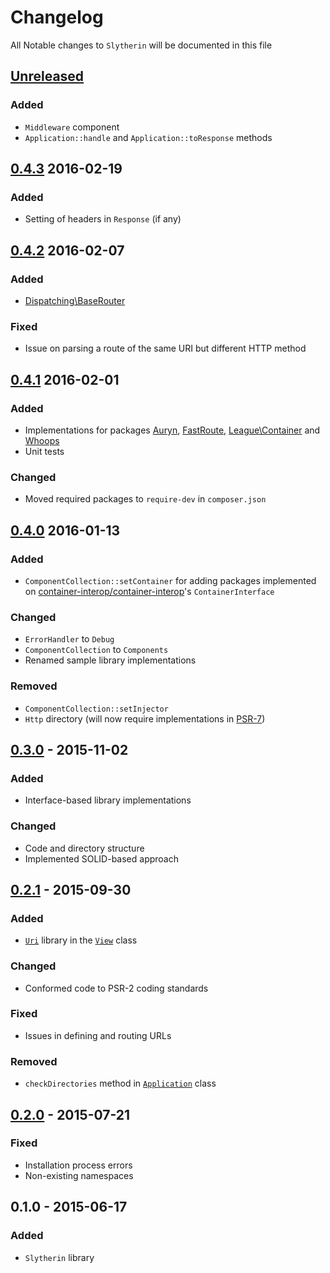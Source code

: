# Changelog

All Notable changes to `Slytherin` will be documented in this file

## [Unreleased](https://github.com/rougin/slytherin/compare/v0.4.3...HEAD)

### Added
- `Middleware` component
- `Application::handle` and `Application::toResponse` methods

## [0.4.3](https://github.com/rougin/slytherin/compare/v0.4.2...v0.4.3) 2016-02-19

### Added
- Setting of headers in `Response` (if any)

## [0.4.2](https://github.com/rougin/slytherin/compare/v0.4.1...v0.4.2) 2016-02-07

### Added
- [Dispatching\BaseRouter](https://github.com/rougin/slytherin/blob/v0.4.2/src/Dispatching/BaseRouter.php)

### Fixed
- Issue on parsing a route of the same URI but different HTTP method

## [0.4.1](https://github.com/rougin/slytherin/compare/v0.4.0...v0.4.1) 2016-02-01

### Added
- Implementations for packages [Auryn](https://github.com/rdlowrey/auryn), [FastRoute](https://github.com/nikic/FastRoute), [League\Container](http://container.thephpleague.com) and [Whoops](https://github.com/filp/whoops)
- Unit tests

### Changed
- Moved required packages to `require-dev` in `composer.json`

## [0.4.0](https://github.com/rougin/slytherin/compare/v0.3.0...v0.4.0) 2016-01-13

### Added
- `ComponentCollection::setContainer` for adding packages implemented on [container-interop/container-interop](https://github.com/container-interop/container-interop)'s `ContainerInterface`

### Changed
- `ErrorHandler` to `Debug`
- `ComponentCollection` to `Components`
- Renamed sample library implementations

### Removed
- `ComponentCollection::setInjector`
- `Http` directory (will now require implementations in [PSR-7](http://www.php-fig.org/psr/psr-7))

## [0.3.0](https://github.com/rougin/slytherin/compare/v0.2.1...v0.3.0) - 2015-11-02

### Added
- Interface-based library implementations

### Changed
- Code and directory structure
- Implemented SOLID-based approach

## [0.2.1](https://github.com/rougin/slytherin/compare/v0.2.0...v0.2.1) - 2015-09-30

### Added
- [`Uri`](https://github.com/rougin/slytherin/blob/v0.2.1/src/Uri.php) library in the [`View`](https://github.com/rougin/slytherin/blob/v0.2.1/src/View.php) class

### Changed
- Conformed code to PSR-2 coding standards

### Fixed
- Issues in defining and routing URLs

### Removed
- `checkDirectories` method in [`Application`](https://github.com/rougin/slytherin/blob/v0.2.1/src/Application.php) class

## [0.2.0](https://github.com/rougin/slytherin/compare/v0.1.0...v0.2.0) - 2015-07-21

### Fixed
- Installation process errors
- Non-existing namespaces

## 0.1.0 - 2015-06-17

### Added
- `Slytherin` library